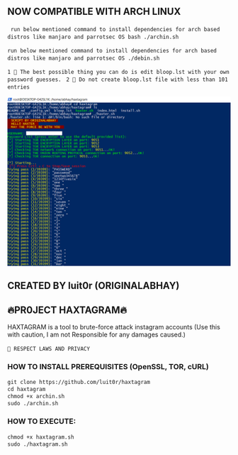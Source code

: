 
##  NOW COMPATIBLE WITH ARCH LINUX
``
run below mentioned command to install dependencies for arch based distros like manjaro and parrotsec OS
bash ./archin.sh``

``run below mentioned command to install dependencies for arch based distros like manjaro and parrotsec OS
./debin.sh``

``1 🛑 The best possible thing you can do is edit bloop.lst with your own password guesses. `` 
``2 🛑 Do not create bloop.lst file with less than 101 entries``  

![alt text](https://github.com/luit0r/haxtagram/blob/master/images/working.png)


## CREATED BY luit0r (ORIGINALABHAY)
## 🔥PR0JECT HAXTAGRAM🔥
HAXTAGRAM is a tool to brute-force attack instagram accounts (Use this with caution, I am not Responsible for any damages caused.)

``
🛑 RESPECT LAWS AND PRIVACY
``

### HOW TO INSTALL PREREQUISITES (OpenSSL, TOR, cURL)
```
git clone https://github.com/luit0r/haxtagram
cd haxtagram
chmod +x archin.sh
sudo ./archin.sh
```
### HOW TO EXECUTE:
```
chmod +x haxtagram.sh
sudo ./haxtagram.sh
```



